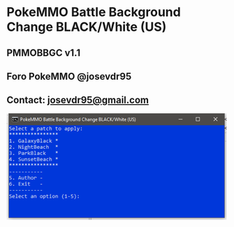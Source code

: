 # PokeMMO Battle Background Change BLACK/White (US)

##  PMMOBBGC v1.1
##  Foro PokeMMO @josevdr95
##  Contact: josevdr95@gmail.com
![PMMOBBGC](app.png)
